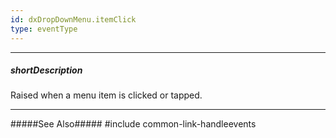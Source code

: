 ```yaml
---
id: dxDropDownMenu.itemClick
type: eventType
---
```

---
##### shortDescription
Raised when a menu item is clicked or tapped.

---

#####See Also#####
#include common-link-handleevents
